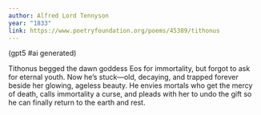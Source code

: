 ```yaml
---
author: Alfred Lord Tennyson
year: "1833"
link: https://www.poetryfoundation.org/poems/45389/tithonus
---
```


(gpt5 #ai generated)

Tithonus begged the dawn goddess Eos for immortality, but forgot to ask for eternal youth. Now he’s stuck—old, decaying, and trapped forever beside her glowing, ageless beauty. He envies mortals who get the mercy of death, calls immortality a curse, and pleads with her to undo the gift so he can finally return to the earth and rest.
